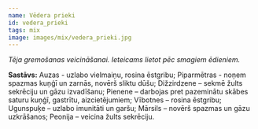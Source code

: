 ```yaml
---
name: Vēdera prieki
id: vedera_prieki
tags: mix
image: images/mix/vedera_prieki.jpg
---
```

*Tēja gremošanas veicināšanai. Ieteicams lietot pēc smagiem ēdieniem.*

**Sastāvs:**
Auzas - uzlabo vielmaiņu, rosina ēstgribu;
Piparmētras - noņem spazmas kuņģī un zarnās, novērš sliktu dūšu;
Dižzirdzene – sekmē žults sekrēciju un gāzu izvadīšanu;
Pienene – darbojas pret pazeminātu skābes saturu kuņģī, gastrītu, aizcietējumiem;
Vībotnes – rosina ēstgribu;
Ugunspuķe – uzlabo imunitāti un garšu;
Mārsils – novērš spazmas un gāzu uzkrāšanos;
Peonija – veicina žults sekrēciju.